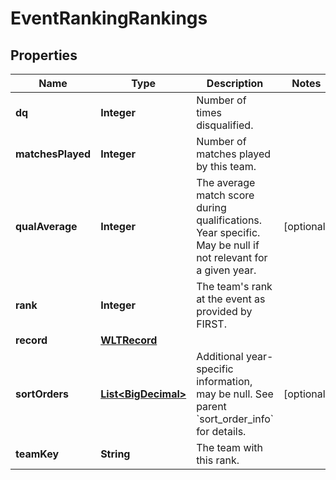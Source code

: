 
# EventRankingRankings

## Properties
Name | Type | Description | Notes
------------ | ------------- | ------------- | -------------
**dq** | **Integer** | Number of times disqualified. | 
**matchesPlayed** | **Integer** | Number of matches played by this team. | 
**qualAverage** | **Integer** | The average match score during qualifications. Year specific. May be null if not relevant for a given year. |  [optional]
**rank** | **Integer** | The team&#39;s rank at the event as provided by FIRST. | 
**record** | [**WLTRecord**](WLTRecord.md) |  | 
**sortOrders** | [**List&lt;BigDecimal&gt;**](BigDecimal.md) | Additional year-specific information, may be null. See parent &#x60;sort_order_info&#x60; for details. |  [optional]
**teamKey** | **String** | The team with this rank. | 



